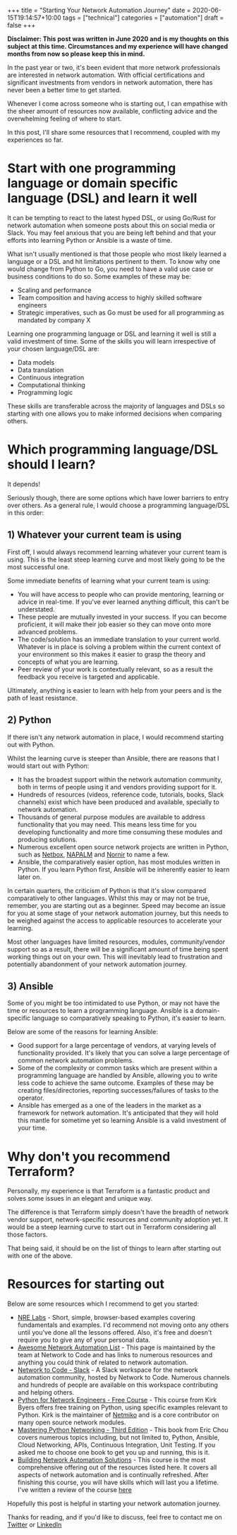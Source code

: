 +++
title = "Starting Your Network Automation Journey"
date = 2020-06-15T19:14:57+10:00
tags = ["technical"]
categories = ["automation"]
draft = false
+++
 
**Disclaimer: This post was written in June 2020 and is my thoughts on this subject at this time. Circumstances and my experience will have changed months from now so please keep this in mind.**
 
In the past year or two, it's been evident that more network professionals are interested in network automation. With official certifications and
 significant investments from vendors in network automation, there has never been a better time to get started.  
 
Whenever I come across someone who is starting out, I can empathise with the sheer amount of resources now available, conflicting advice and the overwhelming feeling of where to start. 
 
In this post, I'll share some resources that I recommend, coupled with my experiences so far.
 
# Start with one programming language or domain specific language (DSL) and learn it well
 
It can be tempting to react to the latest hyped DSL, or using Go/Rust for network automation when someone posts about this on social media or Slack. You may feel
anxious that you are being left behind and that your efforts into learning Python or Ansible is a waste of time.  
 
What isn't usually mentioned is that those people who most likely learned a language or a DSL and hit limitations pertinent to them. To know why one would change from Python to Go, you need to have a valid use case or business conditions to do so. Some examples of these may be:  
 
- Scaling and performance
- Team composition and having access to highly skilled software engineers
- Strategic imperatives, such as Go must be used for all programming as mandated by company X
 
Learning one programming language or DSL and learning it well is still a valid investment of time. Some of the skills you will learn irrespective of your
chosen language/DSL are:
 
- Data models
- Data translation
- Continuous integration
- Computational thinking
- Programming logic
 
These skills are transferable across the majority of languages and DSLs so starting with one allows you to make informed decisions when comparing others.
 
# Which programming language/DSL should I learn?
 
It depends! 

Seriously though, there are some options which have lower barriers to entry over others. As a general rule, I would choose a programming language/DSL in this order:
 
## 1) Whatever your current team is using
 
First off, I would always recommend learning whatever your current team is using. This is the least steep learning curve and most likely going to be the most successful one.  

Some immediate benefits of learning what your current team is using:
 
- You will have access to people who can provide mentoring, learning or advice in real-time. If you've ever learned anything difficult, this can't be understated.
- These people are mutually invested in your success. If you can become proficient, it will make their job easier so they can move onto more advanced problems.
- The code/solution has an immediate translation to your current world. Whatever is in place is solving a problem within the current context of your environment so this makes it easier to grasp the theory and concepts of what you are learning.
- Peer review of your work is contextually relevant, so as a result the feedback you receive is targeted and applicable.
 
Ultimately, anything is easier to learn with help from your peers and is the path of least resistance.
 
## 2) Python
 
If there isn't any network automation in place, I would recommend starting out with Python.  

Whilst the learning curve is steeper than Ansible, there are reasons that I would start out with Python:
 
- It has the broadest support within the network automation community, both in terms of people using it and vendors providing support for it.
- Hundreds of resources (videos, reference code, tutorials, books, Slack channels) exist which have been produced and available, specially to network automation. 
- Thousands of general purpose modules are available to address functionality that you may need. This means less time for you developing functionality and more time consuming these modules and producing solutions.  
- Numerous excellent open source network projects are written in Python, such as [Netbox](https://netbox.readthedocs.io/en/stable/), [NAPALM](https://napalm.readthedocs.io/en/latest/) and [Nornir](https://nornir.readthedocs.io/en/latest/) to name a few.
- Ansible, the comparatively easier option, has most modules written in Python. If you learn Python first, Ansible will be inherently easier to learn later on.
 
 
In certain quarters, the criticism of Python is that it's slow compared comparatively to other languages. Whilst this may or may not be true, remember, you are starting out as a beginner. Speed may become an issue for you at some stage of your network automation journey, but this needs to be weighed against the access to applicable resources to accelerate your learning.
 
Most other languages have limited resources, modules, community/vendor support so as a result, there will be a significant amount of time being spent working things out on your own. This will inevitably lead to frustration and potentially abandonment of your network automation journey.
 
 
## 3) Ansible
 
Some of you might be too intimidated to use Python, or may not have the time or resources to learn a programming language. Ansible is a domain-specific language so comparatively speaking to Python, it's easier to learn.  

Below are some of the reasons for learning Ansible:
 
- Good support for a large percentage of vendors, at varying levels of functionality provided. It's likely that you can solve a large percentage of common network automation problems.
- Some of the complexity or common tasks which are present within a programming language are handled by Ansible, allowing you to write less code to achieve the same outcome. Examples of these may be creating files/directories, reporting successes/failures of tasks to the operator.
- Ansible has emerged as a one of the leaders in the market as a framework for network automation. It's anticipated that they will hold this mantle for sometime yet so learning Ansible is a valid investment of your time.
 
# Why don't you recommend Terraform?
 
Personally, my experience is that Terraform is a fantastic product and solves some issues in an elegant and unique way.  

The difference is that Terraform simply doesn't have the breadth of network vendor support, network-specific resources and community adoption yet. It would be a steep learning curve to start out in Terraform considering all those factors.  

That being said, it should be on the list of things to learn after starting out with one of the above.
 
# Resources for starting out
 
Below are some resources which I recommend to get you started:
 
- [NRE Labs](https://nrelabs.io/) - Short, simple, browser-based examples covering fundamentals and examples. I'd recommend not moving onto any others until you've done all the lessons offered. Also, it's free and doesn't require you to give any of your personal data.
- [Awesome Network Automation List](https://github.com/networktocode/awesome-network-automation) - This page is maintained by the team at Network to Code and has links to numerous resources and anything you could think of related to network automation. 
- [Network to Code - Slack](https://networktocode.slack.com/) - A Slack workspace for the network automation community, hosted by Network to Code. Numerous channels and hundreds of people are available on this workspace contributing and helping others.
- [Python for Network Engineers - Free Course](https://pynet.twb-tech.com/email-signup.html) - This course from Kirk Byers offers free training on Python, using specific examples relevant to Python. Kirk is the maintainer of [Netmiko](https://netmiko.readthedocs.io/en/latest/) and is a core contributor on many open source network modules.
- [Mastering Python Networking - Third Edition](https://www.packtpub.com/au/cloud-networking/mastering-python-networking-third-edition) - This book from Eric Chou covers numerous topics including, but not limited to, Python, Ansible, Cloud Networking, APIs, Continuous Integration, Unit Testing. If you asked me to choose one book to get you up and running, this is it.
- [Building Network Automation Solutions](https://www.ipspace.net/Building_Network_Automation_Solutions) - This course is the most comprehensive offering out of the resources listed here. It covers all aspects of network automation and is continually refreshed. After finishing this course, you will have skills which will last you a lifetime. I've written a review of the course [here](https://blog.danielteycheney.com/posts/building-network-automation-solutions-review/)  
 

 
Hopefully this post is helpful in starting your network automation journey.  

Thanks for reading, and if you'd like to discuss, feel free to contact me on [Twitter](https://twitter.com/danielteycheney) or [LinkedIn](https://www.linkedin.com/in/danielfjteycheney/)
 
 
 

